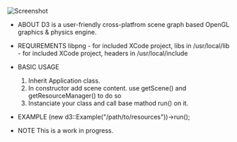 ![Screenshot](http://raw.github.com/srdanrasic/D3/master/screenshot.png)

* ABOUT
     D3 is a user-friendly cross-platfrom scene graph based OpenGL graphics & physics engine.
    
* REQUIREMENTS
    libpng 
        - for included XCode project, libs in /usr/local/lib
        - for included XCode project, headers in /usr/local/include
        
* BASIC USAGE
    1. Inherit Application class.
    2. In constructor add scene content.
        use getScene() and getResourceManager() to do so
    3. Instanciate your class and call base mathod run() on it.

* EXAMPLE
    (new d3::Example("/path/to/resources"))->run();

* NOTE
    This is a work in progress.